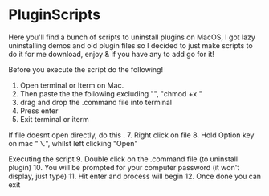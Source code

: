 # PluginScripts
Here you'll find a bunch of scripts to uninstall plugins on MacOS, I got lazy uninstalling 
demos and old plugin files so I decided to just make scripts to do it for me
download, enjoy & if you have any to add go for it!

Before you execute the script do the following!
1. Open terminal or Iterm on Mac.
2. Then paste the the following excluding "", "chmod +x "
3. drag and drop the .command file into terminal
4. Press enter
5. Exit terminal or iterm

If file doesnt open directly, do this .
7. Right click on file
8. Hold Option key on mac "⌥", whilst left clicking "Open"   

Executing the script
9. Double click on the .command file (to uninstall plugin)
10. You will be prompted for your computer password (it won't display, just type)
11. Hit enter and process will begin
12. Once done you can exit

